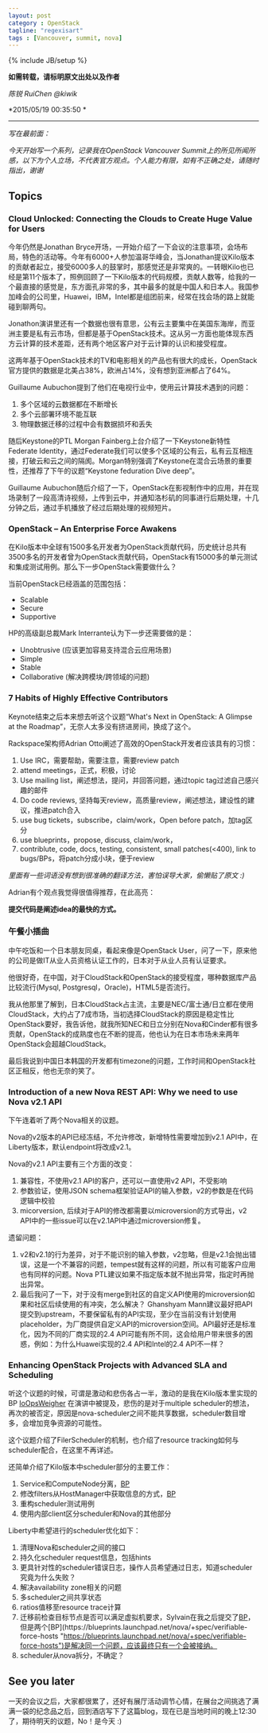 ```yaml
---
layout: post
category : OpenStack
tagline: "regexisart"
tags : [Vancouver, summit, nova]
---
```

{% include JB/setup %}

**如需转载，请标明原文出处以及作者**

*陈锐 RuiChen @kiwik*

*2015/05/19 00:35:50 *

----------

*写在最前面：*

*今天开始写一个系列，记录我在OpenStack Vancouver Summit上的所见所闻所感，以下为个人立场，不代表官方观点。个人能力有限，如有不正确之处，请随时指出，谢谢*

## Topics ##

### Cloud Unlocked: Connecting the Clouds to Create Huge Value for Users ###

今年仍然是Jonathan Bryce开场，一开始介绍了一下会议的注意事项，会场布局，特色的活动等。今年有6000+人参加温哥华峰会，当Jonathan提议Kilo版本的贡献者起立，接受6000多人的鼓掌时，那感觉还是非常爽的。一转眼Kilo也已经是第11个版本了，照例回顾了一下Kilo版本的代码规模，贡献人数等，给我的一个最直接的感觉是，东方面孔非常的多，其中最多的就是中国人和日本人。我国参加峰会的公司里，Huawei，IBM，Intel都是组团前来，经常在找会场的路上就能碰到聊两句。

Jonathon演讲里还有一个数据也很有意思，公有云主要集中在美国东海岸，而亚洲主要是私有云市场，但都是基于OpenStack技术。这从另一方面也能体现东西方云计算的技术差距，还有两个地区客户对于云计算的认识和接受程度。

这两年基于OpenStack技术的TV和电影相关的产品也有很大的成长，OpenStack官方提供的数据是北美占38%，欧洲占14%，没有想到亚洲都占了64%。

Guillaume Aubuchon提到了他们在电视行业中，使用云计算技术遇到的问题：

1. 多个区域的云数据都在不断增长
2. 多个云部署环境不能互联
3. 物理数据迁移的过程中会有数据损坏和丢失

随后Keystone的PTL Morgan Fainberg上台介绍了一下Keystone新特性Federate Identity，通过Federate我们可以使多个区域的公有云，私有云互相连接，打破云和云之间的隔阂。Morgan特别强调了Keystone在混合云场景的重要性，还推荐了下午的议题“Keystone feduration Dive deep”。

Guillaume Aubuchon随后介绍了一下，OpenStack在影视制作中的应用，并在现场录制了一段高清诗视频，上传到云中，并通知洛杉矶的同事进行后期处理，十几分钟之后，通过手机播放了经过后期处理的视频短片。

### OpenStack – An Enterprise Force Awakens ###

在Kilo版本中全球有1500多名开发者为OpenStack贡献代码，历史统计总共有3500多名的开发者曾为OpenStack贡献代码，OpenStack有15000多的单元测试和集成测试用例。那么下一步OpenStack需要做什么？

当前OpenStack已经涵盖的范围包括：

- Scalable
- Secure
- Supportive

HP的高级副总裁Mark Interrante认为下一步还需要做的是：

- Unobtrusive (应该更加容易支持混合云应用场景)
- Simple
- Stable
- Collaborative (解决跨模块/跨领域的问题)

### 7 Habits of Highly Effective Contributors ###

Keynote结束之后本来想去听这个议题“What's Next in OpenStack: A Glimpse at the Roadmap”，无奈人太多没有挤进房间，换成了这个。

Rackspace架构师Adrian Otto阐述了高效的OpenStack开发者应该具有的习惯：

1. Use IRC，需要帮助，需要注意，需要review patch
2. attend meetings，正式，积极，讨论
3. Use mailing list，阐述想法，提问，并回答问题，通过topic tag过滤自己感兴趣的邮件
4. Do code reviews, 坚持每天review，高质量review，阐述想法，建设性的建议，推进patch合入
5. use bug tickets，subscribe，claim/work，Open before patch，加tag区分
6. use blueprints，propose, discuss, claim/work，
7. contriblute, code, docs, testing, consistent, small patches(<400), link to bugs/BPs，将patch分成小块，便于review

*里面有一些词语没有想到很准确的翻译方法，害怕误导大家，偷懒贴了原文 :)*

Adrian有个观点我觉得很值得推荐，在此高亮：

**提交代码是阐述idea的最快的方式。**

### 午餐小插曲 ###

中午吃饭和一个日本朋友同桌，看起来像是OpenStack User，问了一下，原来他的公司是做IT从业人员资格认证工作的，日本对于从业人员有认证要求。

他很好奇，在中国，对于CloudStack和OpenStack的接受程度，哪种数据库产品比较流行(Mysql, Postgresql，Oracle)，HTML5是否流行。

我从他那里了解到，日本CloudStack占主流，主要是NEC/富士通/日立都在使用CloudStack，大约占了7成市场，当初选择CloudStack的原因是稳定性比OpenStack要好，我告诉他，就我所知NEC和日立分别在Nova和Cinder都有很多贡献，OpenStack的成熟度也在不断的提高，他也认为在日本市场未来两年OpenStack会超越CloudStack。

最后我说到中国日本韩国的开发都有timezone的问题，工作时间和OpenStack社区正相反，他也无奈的笑了。

### Introduction of a new Nova REST API: Why we need to use Nova v2.1 API ###

下午连着听了两个Nova相关的议题。

Nova的v2版本的API已经冻结，不允许修改，新增特性需要增加到v2.1 API中，在Liberty版本，默认endpoint将改成v2.1。

Nova的v2.1 API主要有三个方面的改变：

1. 兼容性，不使用v2.1 API的客户，还可以一直使用v2 API，不受影响
2. 参数验证，使用JSON schema框架验证API的输入参数，v2的参数是在代码逻辑中校验
3. micorversion, 后续对于API的修改都需要以microversion的方式导出，v2 API中的一些issue可以在v2.1API中通过microversion修复。

遗留问题：

1. v2和v2.1的行为差异，对于不能识别的输入参数，v2忽略，但是v2.1会抛出错误，这是一个不兼容的问题，tempest就有这样的问题，所以有可能客户应用也有同样的问题。Nova PTL建议如果不指定版本就不抛出异常，指定时再抛出异常。
2. 最后我问了一下，对于没有merge到社区的自定义API使用的microversion如果和社区后续使用的有冲突，怎么解决？ Ghanshyam Mann建议最好把API提交到upstream，不要保留私有的API实现，至少在当前没有计划使用placeholder，为厂商提供自定义API的microversion空间。API最好还是标准化，因为不同的厂商实现的2.4 API可能有所不同，这会给用户带来很多的困惑，例如：为什么Huawei实现的2.4 API和Intel的2.4 API不一样？

### Enhancing OpenStack Projects with Advanced SLA and Scheduling ###

听这个议题的时候，可谓是激动和悲伤各占一半，激动的是我在Kilo版本里实现的BP [IoOpsWeigher](https://blueprints.launchpad.net/nova/+spec/io-ops-weight "https://blueprints.launchpad.net/nova/+spec/io-ops-weight") 在演讲中被提及，悲伤的是对于multiple scheduler的想法，再次的被否定，原因是nova-scheduler之间不能共享数据，scheduler数目增多，会增加竞争资源的可能性。

这个议题介绍了FilerScheduler的机制，也介绍了resource tracking如何与scheduler配合，在这里不再详述。

还简单介绍了Kilo版本中scheduler部分的主要工作：

1. Service和ComputeNode分离，[BP](https://blueprints.launchpad.net/nova/+spec/detach-service-from-computenode "https://blueprints.launchpad.net/nova/+spec/detach-service-from-computenode")
2. 修改filters从HostManager中获取信息的方式，[BP](https://blueprints.launchpad.net/nova/+spec/scheduler-optimization "https://blueprints.launchpad.net/nova/+spec/scheduler-optimization")
3. 重构scheduler测试用例
4. 使用内部client区分scheduler和Nova的其他部分

Liberty中希望进行的scheduler优化如下：

1. 清理Nova和scheduler之间的接口
2. 持久化scheduler request信息，包括hints
3. 更具针对性的scheduler错误日志，操作人员希望通过日志，知道scheduler究竟为什么失败？
4. 解决availability zone相关的问题
5. 多scheduler之间共享状态
6. ratios值移至resource trace计算
7. 迁移前检查目标节点是否可以满足虚拟机要求，Sylvain在我之后提交了[BP](https://blueprints.launchpad.net/nova/+spec/check-destination-on-migrations "https://blueprints.launchpad.net/nova/+spec/check-destination-on-migrations")，但是两个[BP](https://blueprints.launchpad.net/nova/+spec/verifiable-force-hosts "https://blueprints.launchpad.net/nova/+spec/verifiable-force-hosts")是解决同一个问题，应该最终只有一个会被接纳。
8. scheduler从nova拆分，不确定？

## See you later ##

一天的会议之后，大家都很累了，还好有展厅活动调节心情，在展台之间挑选了满满一袋的纪念品之后，回到酒店写下了这篇blog，现在已是当地时间的晚上12:30了，期待明天的议题，No！是今天 :)


